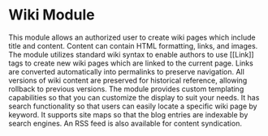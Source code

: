 # Wiki Module

This module allows an authorized user to create wiki pages which include title and content. Content can contain HTML formatting, links, and images. The module utilizes standard wiki syntax to enable authors to use [[Link]] tags to create new wiki pages which are linked to the current page. Links are converted automatically into permalinks to preserve navigation. All versions of wiki content are preserved for historical reference, allowing rollback to previous versions. The module provides custom templating capabilities so that you can customize the display to suit your needs. It has search functionality so that users can easily locate a specific wiki page by keyword. It supports site maps so that the blog entries are indexable by search engines. An RSS feed is also available for content syndication.


